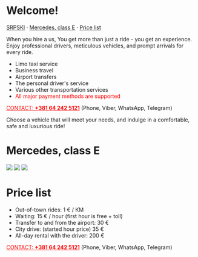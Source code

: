 # Welcome!

[SRPSKI](/) · [Mercedes, class E](#mercedes-class-e) · [Price list](#price-list)

When you hire a us, You get more than just a ride - you get an experience.
Enjoy professional drivers, meticulous vehicles, and prompt arrivals for every ride.

- Limo taxi service
- Business travel
- Airport transfers
- The personal driver's service
- Various other transportation services
- <a style="color:red">All major payment methods are supported</a>

<a href="tel:+381642425121" style="color:red">CONTACT: <strong>+381 64 242 5121</strong></a> (Phone, Viber, WhatsApp, Telegram)

Choose a vehicle that will meet your needs, and indulge in a comfortable, safe and luxurious ride!

# Mercedes, class E

![](images/005.jpg)
![](images/photo_2023-03-28_19-59-29.jpg)
![](images/photo_2023-03-28_19-59-50.jpg)

# Price list

- Out-of-town rides: 1 € / KM
- Waiting: 15 € / hour (first hour is free + toll)
- Transfer to and from the airport: 30 €
- City drive: (started hour price) 35 €
- All-day rental with the driver: 200 €

<a href="tel:+381642425121" style="color:red">CONTACT: <strong>+381 64 242 5121</strong></a> (Phone, Viber, WhatsApp, Telegram)